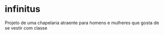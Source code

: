 # infinitus
Projeto de uma chapelaria atraente para homens e mulheres que gosta de se vestir com classe
